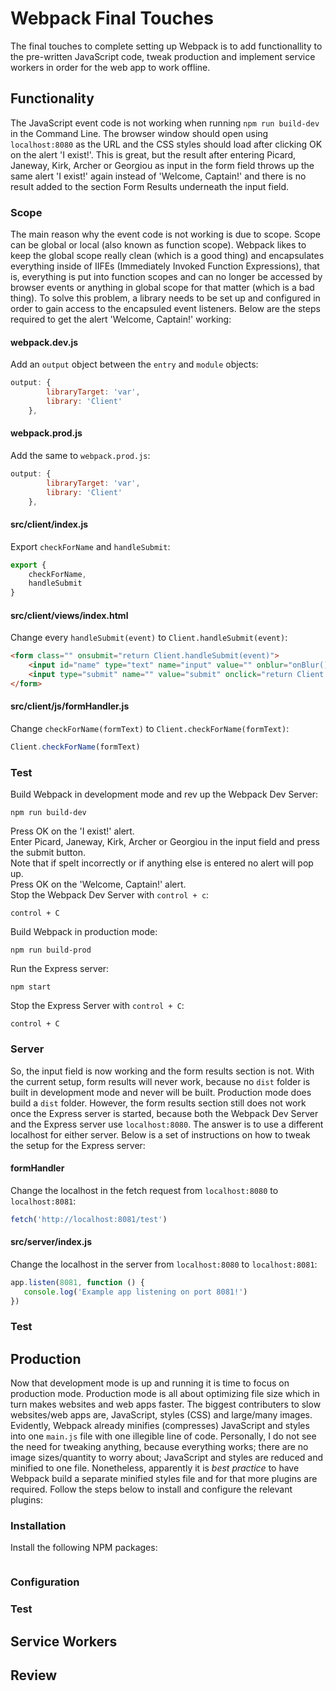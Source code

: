 # Webpack Final Touches
The final touches to complete setting up Webpack is to add functionallity to the pre-written JavaScript code, tweak production and implement service workers in order for the web app to work offline.

## Functionality
The JavaScript event code is not working when running `npm run build-dev` in the Command Line. The browser window should open using `localhost:8080` as the URL and the CSS styles should load after clicking OK on the alert 'I exist!'. This is great, but the result after entering Picard, Janeway, Kirk, Archer or Georgiou as input in the form field throws up the same alert 'I exist!' again instead of 'Welcome, Captain!' and there is no result added to the section Form Results underneath the input field.

### Scope
The main reason why the event code is not working is due to scope. Scope can be global or local (also known as function scope). Webpack likes to keep the global scope really clean (which is a good thing) and encapsulates everything inside of IIFEs (Immediately Invoked Function Expressions), that is, everything is put into function scopes and can no longer be accessed by browser events or anything in global scope for that matter (which is a bad thing). To solve this problem, a library needs to be set up and configured in order to gain access to the encapsuled event listeners. Below are the steps required to get the alert 'Welcome, Captain!' working:

#### webpack.dev.js
Add an `output` object between the `entry` and `module` objects:
```js
output: {
        libraryTarget: 'var',
        library: 'Client'
    },
```
#### webpack.prod.js
Add the same to `webpack.prod.js`:
```js
output: {
        libraryTarget: 'var',
        library: 'Client'
    },
```
#### src/client/index.js
Export `checkForName` and `handleSubmit`:
```js
export {
    checkForName,
    handleSubmit
}
```
#### src/client/views/index.html
Change every `handleSubmit(event)` to `Client.handleSubmit(event)`:
```html
<form class="" onsubmit="return Client.handleSubmit(event)">
    <input id="name" type="text" name="input" value="" onblur="onBlur()" placeholder="Name">
    <input type="submit" name="" value="submit" onclick="return Client.handleSubmit(event)" onsubmit="return Client.handleSubmit(event)">
</form>
```
#### src/client/js/formHandler.js
Change `checkForName(formText)` to `Client.checkForName(formText)`:
```js
Client.checkForName(formText)
```

### Test
Build Webpack in development mode and rev up the Webpack Dev Server:
```
npm run build-dev
```
Press OK on the 'I exist!' alert.</br>
Enter Picard, Janeway, Kirk, Archer or Georgiou in the input field and press the submit button.</br>
Note that if spelt incorrectly or if anything else is entered no alert will pop up.</br>
Press OK on the 'Welcome, Captain!' alert.</br>
Stop the Webpack Dev Server with `control + c`:
```
control + C
```
Build Webpack in production mode:
```
npm run build-prod
```
Run the Express server:
```
npm start
```
Stop the Express Server with `control + C`:
```
control + C
```

### Server
So, the input field is now working and the form results section is not. With the current setup, form results will never work, because no `dist` folder is built in development mode and never will be built. Production mode does build a `dist` folder. However, the form results section still does not work once the Express server is started, because both the Webpack Dev Server and the Express server use `localhost:8080`. The answer is to use a different localhost for either server. Below is a set of instructions on how to tweak the setup for the Express server:

#### formHandler
Change the localhost in the fetch request from `localhost:8080` to `localhost:8081`:
```js
fetch('http://localhost:8081/test')
```
#### src/server/index.js
 Change the localhost in the server from `localhost:8080` to `localhost:8081`:
 ```js
app.listen(8081, function () {
    console.log('Example app listening on port 8081!')
})
 ```

### Test

## Production
Now that development mode is up and running it is time to focus on production mode. Production mode is all about optimizing file size which in turn makes websites and web apps faster. The biggest contributers to slow websites/web apps are, JavaScript, styles (CSS) and large/many images. Evidently, Webpack already minifies (compresses) JavaScript and styles into one `main.js` file with one illegible line of code. Personally, I do not see the need for tweaking anything, because everything works; there are no image sizes/quantity to worry about; JavaScript and styles are reduced and minified to one file. Nonetheless, apparently it is *best practice* to have Webpack build a separate minified styles file and for that more plugins are required. Follow the steps below to install and configure the relevant plugins:

### Installation
Install the following NPM packages:
```

```

### Configuration

### Test

## Service Workers

## Review